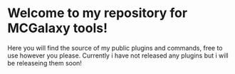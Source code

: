 # Welcome to my repository for MCGalaxy tools!
Here you will find the source of my public plugins and commands, free to use however you please.
Currently i have not released any plugins but i will be releaseing them soon!

